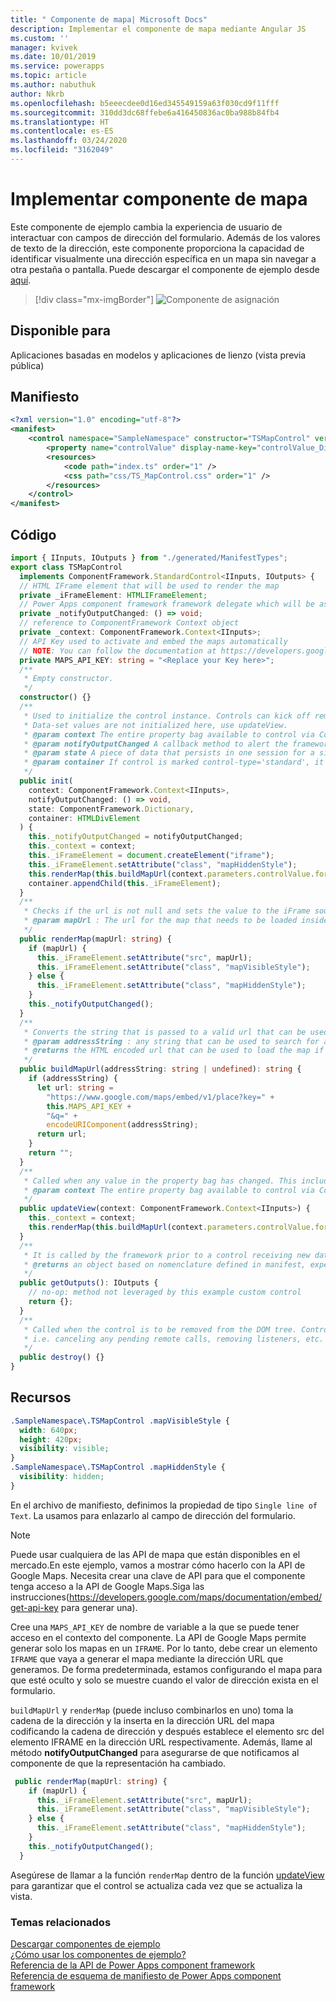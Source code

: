```yaml
---
title: " Componente de mapa| Microsoft Docs"
description: Implementar el componente de mapa mediante Angular JS
ms.custom: ''
manager: kvivek
ms.date: 10/01/2019
ms.service: powerapps
ms.topic: article
ms.author: nabuthuk
author: Nkrb
ms.openlocfilehash: b5eeecdee0d16ed345549159a63f030cd9f11fff
ms.sourcegitcommit: 310dd3dc68ffebe6a416450836ac0ba988b84fb4
ms.translationtype: HT
ms.contentlocale: es-ES
ms.lasthandoff: 03/24/2020
ms.locfileid: "3162049"
---
```

# <a name="implementing-map-component"></a>Implementar componente de mapa

Este componente de ejemplo cambia la experiencia de usuario de interactuar con campos de dirección del formulario. Además de los valores de texto de la dirección, este componente proporciona la capacidad de identificar visualmente una dirección específica en un mapa sin navegar a otra pestaña o pantalla. Puede descargar el componente de ejemplo desde [aquí](https://github.com/microsoft/PowerApps-Samples/tree/master/component-framework/TS_MapControl).

> [!div class="mx-imgBorder"]
> ![Componente de asignación](../media/map-control.png "Componente de asignación")

## <a name="available-for"></a>Disponible para 

Aplicaciones basadas en modelos y aplicaciones de lienzo (vista previa pública) 

## <a name="manifest"></a>Manifiesto

```xml
<?xml version="1.0" encoding="utf-8"?>
<manifest>
    <control namespace="SampleNamespace" constructor="TSMapControl" version="1.0.0" display-name-key="TS_MapControl_Display_Key" description-key="TS_MapControl_Desc_Key" control-type="standard">
        <property name="controlValue" display-name-key="controlValue_Display_Key" description-key="controlValue_Desc_Key" of-type="SingleLine.Text" usage="bound" required="true" />
        <resources>
            <code path="index.ts" order="1" />
            <css path="css/TS_MapControl.css" order="1" />
        </resources>
    </control>
</manifest>
```

## <a name="code"></a>Código 

```TypeScript
import { IInputs, IOutputs } from "./generated/ManifestTypes";
export class TSMapControl
  implements ComponentFramework.StandardControl<IInputs, IOutputs> {
  // HTML IFrame element that will be used to render the map
  private _iFrameElement: HTMLIFrameElement;
  // Power Apps component framework framework delegate which will be assigned to this object which would be called whenever an update happens.
  private _notifyOutputChanged: () => void;
  // reference to ComponentFramework Context object
  private _context: ComponentFramework.Context<IInputs>;
  // API Key used to activate and embed the maps automatically
  // NOTE: You can follow the documentation at https://developers.google.com/maps/documentation/embed/get-api-key to generate your own API Key
  private MAPS_API_KEY: string = "<Replace your Key here>";
  /**
   * Empty constructor.
   */
  constructor() {}
  /**
   * Used to initialize the control instance. Controls can kick off remote server calls and other initialization actions here.
   * Data-set values are not initialized here, use updateView.
   * @param context The entire property bag available to control via Context Object; It contains values as set up by the customizer mapped to property names defined in the manifest, as well as utility functions.
   * @param notifyOutputChanged A callback method to alert the framework that the control has new outputs ready to be retrieved asynchronously.
   * @param state A piece of data that persists in one session for a single user. Can be set at any point in a controls life cycle by calling 'setControlState' in the Mode interface.
   * @param container If control is marked control-type='standard', it receives an empty div element within which it can render its content.
   */
  public init(
    context: ComponentFramework.Context<IInputs>,
    notifyOutputChanged: () => void,
    state: ComponentFramework.Dictionary,
    container: HTMLDivElement
  ) {
    this._notifyOutputChanged = notifyOutputChanged;
    this._context = context;
    this._iFrameElement = document.createElement("iframe");
    this._iFrameElement.setAttribute("class", "mapHiddenStyle");
    this.renderMap(this.buildMapUrl(context.parameters.controlValue.formatted));
    container.appendChild(this._iFrameElement);
  }
  /**
   * Checks if the url is not null and sets the value to the iFrame source to be loaded inside it and then notifies the ComponentFramework that the output has changed
   * @param mapUrl : The url for the map that needs to be loaded inside the iFrame.
   */
  public renderMap(mapUrl: string) {
    if (mapUrl) {
      this._iFrameElement.setAttribute("src", mapUrl);
      this._iFrameElement.setAttribute("class", "mapVisibleStyle");
    } else {
      this._iFrameElement.setAttribute("class", "mapHiddenStyle");
    }
    this._notifyOutputChanged();
  }
  /**
   * Converts the string that is passed to a valid url that can be used to render the map for the location
   * @param addressString : any string that can be used to search for a location in maps
   * @returns the HTML encoded url that can be used to load the map if the addressString is non empty string
   */
  public buildMapUrl(addressString: string | undefined): string {
    if (addressString) {
      let url: string =
        "https://www.google.com/maps/embed/v1/place?key=" +
        this.MAPS_API_KEY +
        "&q=" +
        encodeURIComponent(addressString);
      return url;
    }
    return "";
  }
  /**
   * Called when any value in the property bag has changed. This includes field values, data-sets, global values such as container height and width, offline status, control metadata values such as label, visible, etc.
   * @param context The entire property bag available to control via Context Object; It contains values as set up by the customizer mapped to names defined in the manifest, as well as utility functions
   */
  public updateView(context: ComponentFramework.Context<IInputs>) {
    this._context = context;
    this.renderMap(this.buildMapUrl(context.parameters.controlValue.formatted));
  }
  /**
   * It is called by the framework prior to a control receiving new data.
   * @returns an object based on nomenclature defined in manifest, expecting object[s] for property marked as “bound” or “output”
   */
  public getOutputs(): IOutputs {
    // no-op: method not leveraged by this example custom control
    return {};
  }
  /**
   * Called when the control is to be removed from the DOM tree. Controls should use this call for cleanup.
   * i.e. canceling any pending remote calls, removing listeners, etc.
   */
  public destroy() {}
}
```

## <a name="resources"></a>Recursos

```css
.SampleNamespace\.TSMapControl .mapVisibleStyle {
  width: 640px;
  height: 420px;
  visibility: visible;
}
.SampleNamespace\.TSMapControl .mapHiddenStyle {
  visibility: hidden;
}
```

En el archivo de manifiesto, definimos la propiedad de tipo `Single line of Text`. La usamos para enlazarlo al campo de dirección del formulario.  

> [!NOTE]
> Puede usar cualquiera de las API de mapa que están disponibles en el mercado.En este ejemplo, vamos a mostrar cómo hacerlo con la API de Google Maps. Necesita crear una clave de API para que el componente tenga acceso a la API de Google Maps.Siga las instrucciones(https://developers.google.com/maps/documentation/embed/get-api-key para generar una).

Cree una `MAPS_API_KEY` de nombre de variable a la que se puede tener acceso en el contexto del componente.
La API de Google Maps permite generar solo los mapas en un `IFRAME`. Por lo tanto, debe crear un elemento `IFRAME` que vaya a generar el mapa mediante la dirección URL que generamos. De forma predeterminada, estamos configurando el mapa para que esté oculto y solo se muestre cuando el valor de dirección exista en el formulario.

`buildMapUrl` y `renderMap` (puede incluso combinarlos en uno) toma la cadena de la dirección y la inserta en la dirección URL del mapa codificando la cadena de dirección y después establece el elemento src del elemento IFRAME en la dirección URL respectivamente. Además, llame al método **notifyOutputChanged** para asegurarse de que notificamos al componente de que la representación ha cambiado. 
 
```TypeScript
 public renderMap(mapUrl: string) {
    if (mapUrl) {
      this._iFrameElement.setAttribute("src", mapUrl);
      this._iFrameElement.setAttribute("class", "mapVisibleStyle");
    } else {
      this._iFrameElement.setAttribute("class", "mapHiddenStyle");
    }
    this._notifyOutputChanged();
  }
```

Asegúrese de llamar a la función `renderMap` dentro de la función [updateView](../reference/control/updateview.md) para garantizar que el control se actualiza cada vez que se actualiza la vista. 

### <a name="related-topics"></a>Temas relacionados

[Descargar componentes de ejemplo](https://github.com/microsoft/PowerApps-Samples/tree/master/component-framework)<br/>
[¿Cómo usar los componentes de ejemplo?](../use-sample-components.md)<br/>
[Referencia de la API de Power Apps component framework](../reference/index.md)<br/>
[Referencia de esquema de manifiesto de Power Apps component framework](../manifest-schema-reference/index.md)
